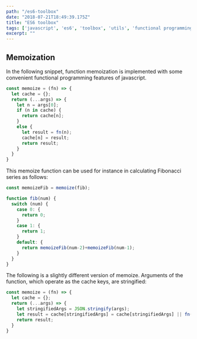 ```yaml
---
path: "/es6-toolbox"
date: "2018-07-21T18:49:39.175Z"
title: "ES6 toolbox"
tags: ['javascript', 'es6', 'toolbox', 'utils', 'functional programming', 'memoization']
excerpt: ""
---
```




## Memoization

In the following snippet, function memoization is implemented with some convenient functional programming features of javascript.

```javascript
const memoize = (fn) => {
  let cache = {};
  return (...args) => {
    let n = args[0];
    if (n in cache) {
      return cache[n];
    }
    else {
      let result = fn(n);
      cache[n] = result;
      return result;
    }
  }
}
```
This memoize function can be 
used for instance in calculating Fibonacci 
series as follows:

```javascript
const memoizeFib = memoize(fib);

function fib(num) {
  switch (num) {
    case 0: {
      return 0;
    }
    case 1: {
      return 1;
    }
    default: {
      return memoizeFib(num-2)+memoizeFib(num-1); 
    }
  }
}
```

The following is a slightly different version of memoize.
Arguments of the function, which operate as the cache keys, 
are stringified: 

```javascript
const memoize = (fn) => {
  let cache = {};
  return (...args) => {
    let stringifiedArgs = JSON.stringify(args);
    let result = cache[stringifiedArgs] = cache[stringifiedArgs] || fn(...args);
    return result;
  }
}
```
